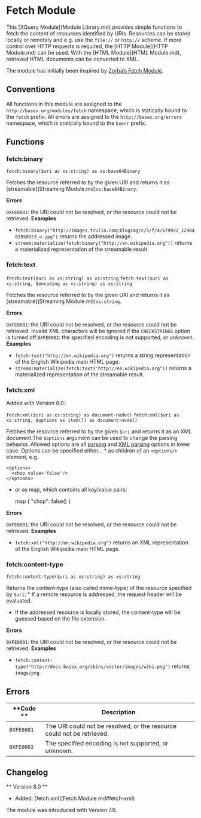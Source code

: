 
# Fetch Module
 


 
This [XQuery Module](Module Library.md) provides simple functions to fetch the content of resources identified by URIs. Resources can be stored locally or remotely and e.g. use the `file://` or `http://` scheme. If more control over HTTP requests is required, the [HTTP Module](HTTP Module.md) can be used. With the [HTML Module](HTML Module.md), retrieved HTML documents can be converted to XML. 

 
The module has initially been inspired by [Zorba’s Fetch Module](http://www.zorba.io/documentation/2.9/modules/www.zorba-xquery.com_modules_fetch.html). 

 
## Conventions

All functions in this module are assigned to the `http://basex.org/modules/fetch` namespace, which is statically bound to the `fetch` prefix. All errors are assigned to the `http://basex.org/errors` namespace, which is statically bound to the `bxerr` prefix. 

 
## Functions

### fetch:binary

`fetch:binary($uri as xs:string) as xs:base64Binary`

Fetches the resource referred to by the given URI and returns it as [streamable](Streaming Module.md)`xs:base64Binary`. 

**Errors**

`BXFE0001`: the URI could not be resolved, or the resource could not be retrieved. 
**Examples**

 * `fetch:binary("http://images.trulia.com/blogimg/c/5/f/4/679932_1298401950553_o.jpg")`  returns the addressed image. 
 * `stream:materialize(fetch:binary("http://en.wikipedia.org"))`  returns a materialized representation of the streamable result. 


### fetch:text

`fetch:text($uri as xs:string) as xs:string`
`fetch:text($uri as xs:string, $encoding as xs:string) as xs:string`

Fetches the resource referred to by the given URI and returns it as [streamable](Streaming Module.md)`xs:string`. 

**Errors**

`BXFE0001`: the URI could not be resolved, or the resource could not be retrieved. Invalid XML characters will be ignored if the `CHECKSTRINGS` option is turned off.`BXFE0002`: the specified encoding is not supported, or unknown. 
**Examples**

 * `fetch:text("http://en.wikipedia.org")`  returns a string representation of the English Wikipedia main HTML page. 
 * `stream:materialize(fetch:text("http://en.wikipedia.org"))`  returns a materialized representation of the streamable result. 


### fetch:xml

Added with Version 8.0: 


`fetch:xml($uri as xs:string) as document-node()`
`fetch:xml($uri as xs:string, $options as item()) as document-node()`

Fetches the resource referred to by the given `$uri` and returns it as an XML document.The `$options` argument can be used to change the parsing behavior. Allowed options are all [parsing](Options.md#OptionsParsing) and [XML parsing](Options.md#XML_Parsing) options in lower case. Options can be specified either...  * as children of an `<options/>` element, e.g. 

    <options>
      <chop value='false'/>
    </options>

 * or as map, which contains all key/value pairs: 

    map { "chop": false() }



**Errors**

`BXFE0001`: the URI could not be resolved, or the resource could not be retrieved. 
**Examples**

 * `fetch:xml("http://en.wikipedia.org")`  returns an XML representation of the English Wikipedia main HTML page. 


### fetch:content-type

`fetch:content-type($uri as xs:string) as xs:string`

Returns the content-type (also called mime-type) of the resource specified by `$uri`:  * If a remote resource is addressed, the request header will be evaluated. 
 * If the addressed resource is locally stored, the content-type will be guessed based on the file extension. 


**Errors**

`BXFE0001`: the URI could not be resolved, or the resource could not be retrieved. 
**Examples**

 * `fetch:content-type("http://docs.basex.org/skins/vector/images/wiki.png")`  returns `image/png`. 

 
## Errors

**Code ** | Description 
--------- | ------------
`BXFE0001` | The URI could not be resolved, or the resource could not be retrieved. 
`BXFE0002` | The specified encoding is not supported, or unknown. 
 
## Changelog
** Version 8.0 **

 * Added: [fetch:xml](Fetch Module.md#fetch-xml)

The module was introduced with Version 7.6. 


